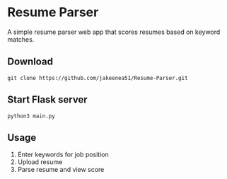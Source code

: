 # Resume Parser
A simple resume parser web app that scores resumes based on keyword matches.

## Download
```
git clone https://github.com/jakeenea51/Resume-Parser.git
```

## Start Flask server
```
python3 main.py
```

## Usage
1. Enter keywords for job position
2. Upload resume
3. Parse resume and view score
